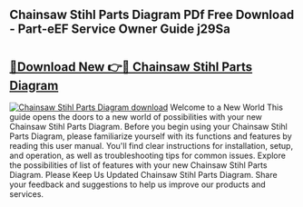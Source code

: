 ## Chainsaw Stihl Parts Diagram PDf Free Download - Part-eEF Service Owner Guide j29Sa

# <h2><a href="http://dfjgust.blite.top/?on=Chainsaw+Stihl+Parts+Diagram">🔗Download New 👉🔴 Chainsaw Stihl Parts Diagram</a></h2>

[![Chainsaw Stihl Parts Diagram download](https://i.imgur.com/lujVjoI.png)](http://dfjgust.blite.top/?on=Chainsaw+Stihl+Parts+Diagram)
Welcome to a New World This guide opens the doors to a new world of possibilities with your new Chainsaw Stihl Parts Diagram. Before you begin using your Chainsaw Stihl Parts Diagram, please familiarize yourself with its functions and features by reading this user manual. You'll find clear instructions for installation, setup, and operation, as well as troubleshooting tips for common issues. Explore the possibilities of list of features with your new Chainsaw Stihl Parts Diagram. Please Keep Us Updated Chainsaw Stihl Parts Diagram. Share your feedback and suggestions to help us improve our products and services.

